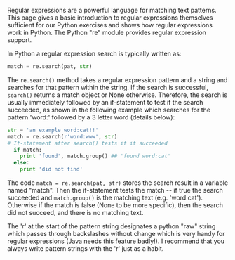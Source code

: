Regular expressions are a powerful language for matching text patterns. This page gives a basic introduction to regular expressions themselves sufficient for our Python exercises and shows how regular expressions work in Python. The Python "re" module provides regular expression support. 

In Python a regular expression search is typically written as:
    
```python    
match = re.search(pat, str)
```

The `re.search()` method takes a regular expression pattern and a string and searches for that pattern within the string. If the search is successful, `search()` returns a match object or None otherwise. Therefore, the search is usually immediately followed by an if-statement to test if the search succeeded, as shown in the following example which searches for the pattern 'word:' followed by a 3 letter word (details below):
   
```python    
str = 'an example word:cat!!'
match = re.search(r'word:www', str)
# If-statement after search() tests if it succeeded
  if match:                      
    print 'found', match.group() ## 'found word:cat'
  else:
    print 'did not find'
```

The code `match = re.search(pat, str)` stores the search result in a variable named "match". Then the if-statement tests the match -- if true the search succeeded and `match.group()` is the matching text (e.g. 'word:cat'). Otherwise if the match is false (None to be more specific), then the search did not succeed, and there is no matching text.

The 'r' at the start of the pattern string designates a python "raw" string which passes through backslashes without change which is very handy for regular expressions (Java needs this feature badly!). I recommend that you always write pattern strings with the 'r' just as a habit.


